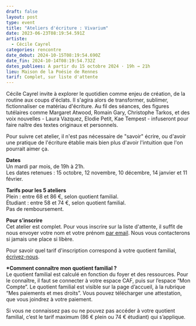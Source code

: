 ```yaml
---
draft: false
layout: post
type: event
title: "Ateliers d'écriture : Vivarium"
date: 2023-06-23T08:19:54.591Z
artiste:
  - Cécile Cayrel
categories: rencontre
date_debut: 2024-10-15T08:19:54.690Z
date_fin: 2024-10-14T08:19:54.732Z
dates_publiees: A partir du 15 octobre 2024 · 19h → 21h
lieu: Maison de la Poésie de Rennes
tarif: Complet, sur liste d'attente
---
```

Cécile Cayrel invite à explorer le quotidien comme enjeu de création, de la routine aux coups d'éclats. Il s'agira alors de transformer, sublimer, fictionnaliser ce matériau d'écriture. Au fil des séances, des figures tutélaires comme Margaret Atwood, Romain Gary, Christophe Tarkos, et des voix nouvelles - Laura Vazquez, Elodie Petit, Kae Tempest - infuseront pour faire naître des textes originaux et personnels.

Pour suivre cet atelier, il n'est pas nécessaire de "savoir" écrire, ou d'avoir une pratique de l'écriture établie mais bien plus d'avoir l'intuition que l'on pourrait aimer ça. 

**Dates**\
Un mardi par mois, de 19h à 21h.\
Les dates retenues : 15 octobre, 12 novembre, 10 décembre, 14 janvier et 11 février.

**Tarifs pour les 5 ateliers**\
Plein : entre 68 et 86 €, selon quotient familial.\
Étudiant : entre 58 et 74 €, selon quotient familial.\
Pas de remboursement.

**Pour s’inscrire**\
Cet atelier est complet. Pour vous inscrire sur la liste d'attente, il suffit de nous envoyer votre nom et votre prénom [par email](mailto:contact@maiporennes.fr). Nous vous contacterons si jamais une place si libère.

Pour savoir quel tarif d'inscription correspond à votre quotient familial, [écrivez-nous](mailto:contact@maiporennes.fr).

**\*Comment connaître mon quotient familial ?**\
Le quotient familial est calculé en fonction du foyer et des ressources. Pour le connaître, il faut se connecter à votre espace CAF, puis sur l’espace “Mon Compte”. Le quotient familial est visible sur la page d’accueil, à la rubrique “Mes paiements et mes droits”. Vous pouvez télécharger une attestation, que vous joindrez à votre paiement.

Si vous ne connaissez pas ou ne pouvez pas accéder à votre quotient familial, c’est le tarif maximum (86 € plein ou 74 € étudiant) qui s’applique.